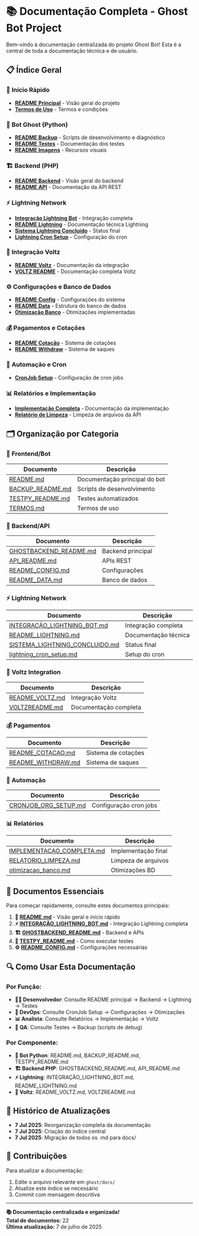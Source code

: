 # 📚 Documentação Completa - Ghost Bot Project

Bem-vindo à documentação centralizada do projeto Ghost Bot! Esta é a central de toda a documentação técnica e de usuário.

## 📋 Índice Geral

### 🚀 **Início Rápido**
- [**README Principal**](README.md) - Visão geral do projeto
- [**Termos de Uso**](TERMOS.md) - Termos e condições

### 🤖 **Bot Ghost (Python)**
- [**README Backup**](BACKUP_README.md) - Scripts de desenvolvimento e diagnóstico
- [**README Testes**](TESTPY_README.md) - Documentação dos testes
- [**README Imagens**](IMAGES_README.md) - Recursos visuais

### 🏗️ **Backend (PHP)**
- [**README Backend**](GHOSTBACKEND_README.md) - Visão geral do backend
- [**README API**](API_README.md) - Documentação da API REST

### ⚡ **Lightning Network**
- [**Integração Lightning Bot**](INTEGRAÇÃO_LIGHTNING_BOT.md) - Integração completa
- [**README Lightning**](README_LIGHTNING.md) - Documentação técnica Lightning
- [**Sistema Lightning Concluído**](SISTEMA_LIGHTNING_CONCLUIDO.md) - Status final
- [**Lightning Cron Setup**](lightning_cron_setup.md) - Configuração do cron

### 🏦 **Integração Voltz**
- [**README Voltz**](README_VOLTZ.md) - Documentação da integração
- [**VOLTZ README**](VOLTZREADME.md) - Documentação completa Voltz

### ⚙️ **Configurações e Banco de Dados**
- [**README Config**](README_CONFIG.md) - Configurações do sistema
- [**README Data**](README_DATA.md) - Estrutura do banco de dados
- [**Otimização Banco**](otimizacao_banco.md) - Otimizações implementadas

### 💰 **Pagamentos e Cotações**
- [**README Cotação**](README_COTACAO.md) - Sistema de cotações
- [**README Withdraw**](README_WITHDRAW.md) - Sistema de saques

### 🔄 **Automação e Cron**
- [**CronJob Setup**](CRONJOB_ORG_SETUP.md) - Configuração de cron jobs

### 📊 **Relatórios e Implementação**
- [**Implementação Completa**](IMPLEMENTACAO_COMPLETA.md) - Documentação da implementação
- [**Relatório de Limpeza**](RELATORIO_LIMPEZA.md) - Limpeza de arquivos da API

## 🗂️ **Organização por Categoria**

### 📱 **Frontend/Bot**
| Documento | Descrição |
|-----------|-----------|
| [README.md](README.md) | Documentação principal do bot |
| [BACKUP_README.md](BACKUP_README.md) | Scripts de desenvolvimento |
| [TESTPY_README.md](TESTPY_README.md) | Testes automatizados |
| [TERMOS.md](TERMOS.md) | Termos de uso |

### 🔧 **Backend/API**
| Documento | Descrição |
|-----------|-----------|
| [GHOSTBACKEND_README.md](GHOSTBACKEND_README.md) | Backend principal |
| [API_README.md](API_README.md) | APIs REST |
| [README_CONFIG.md](README_CONFIG.md) | Configurações |
| [README_DATA.md](README_DATA.md) | Banco de dados |

### ⚡ **Lightning Network**
| Documento | Descrição |
|-----------|-----------|
| [INTEGRAÇÃO_LIGHTNING_BOT.md](INTEGRAÇÃO_LIGHTNING_BOT.md) | Integração completa |
| [README_LIGHTNING.md](README_LIGHTNING.md) | Documentação técnica |
| [SISTEMA_LIGHTNING_CONCLUIDO.md](SISTEMA_LIGHTNING_CONCLUIDO.md) | Status final |
| [lightning_cron_setup.md](lightning_cron_setup.md) | Setup do cron |

### 🏦 **Voltz Integration**
| Documento | Descrição |
|-----------|-----------|
| [README_VOLTZ.md](README_VOLTZ.md) | Integração Voltz |
| [VOLTZREADME.md](VOLTZREADME.md) | Documentação completa |

### 💰 **Pagamentos**
| Documento | Descrição |
|-----------|-----------|
| [README_COTACAO.md](README_COTACAO.md) | Sistema de cotações |
| [README_WITHDRAW.md](README_WITHDRAW.md) | Sistema de saques |

### 🔄 **Automação**
| Documento | Descrição |
|-----------|-----------|
| [CRONJOB_ORG_SETUP.md](CRONJOB_ORG_SETUP.md) | Configuração cron jobs |

### 📊 **Relatórios**
| Documento | Descrição |
|-----------|-----------|
| [IMPLEMENTACAO_COMPLETA.md](IMPLEMENTACAO_COMPLETA.md) | Implementação final |
| [RELATORIO_LIMPEZA.md](RELATORIO_LIMPEZA.md) | Limpeza de arquivos |
| [otimizacao_banco.md](otimizacao_banco.md) | Otimizações BD |

## 🎯 **Documentos Essenciais**

Para começar rapidamente, consulte estes documentos principais:

1. **🚀 [README.md](README.md)** - Visão geral e início rápido
2. **⚡ [INTEGRAÇÃO_LIGHTNING_BOT.md](INTEGRAÇÃO_LIGHTNING_BOT.md)** - Integração Lightning completa
3. **🏗️ [GHOSTBACKEND_README.md](GHOSTBACKEND_README.md)** - Backend e APIs
4. **🧪 [TESTPY_README.md](TESTPY_README.md)** - Como executar testes
5. **⚙️ [README_CONFIG.md](README_CONFIG.md)** - Configurações necessárias

## 🔍 **Como Usar Esta Documentação**

### Por Função:
- **👨‍💻 Desenvolvedor**: Consulte README principal → Backend → Lightning → Testes
- **🔧 DevOps**: Consulte CronJob Setup → Configurações → Otimizações
- **📊 Analista**: Consulte Relatórios → Implementação → Voltz
- **🧪 QA**: Consulte Testes → Backup (scripts de debug)

### Por Componente:
- **🤖 Bot Python**: README.md, BACKUP_README.md, TESTPY_README.md
- **🏗️ Backend PHP**: GHOSTBACKEND_README.md, API_README.md
- **⚡ Lightning**: INTEGRAÇÃO_LIGHTNING_BOT.md, README_LIGHTNING.md
- **🏦 Voltz**: README_VOLTZ.md, VOLTZREADME.md

## 📅 **Histórico de Atualizações**

- **7 Jul 2025**: Reorganização completa da documentação
- **7 Jul 2025**: Criação do índice central
- **7 Jul 2025**: Migração de todos os .md para docs/

## 🤝 **Contribuições**

Para atualizar a documentação:
1. Edite o arquivo relevante em `ghost/docs/`
2. Atualize este índice se necessário
3. Commit com mensagem descritiva

---
**📚 Documentação centralizada e organizada!**  
**Total de documentos:** 22  
**Última atualização:** 7 de julho de 2025
